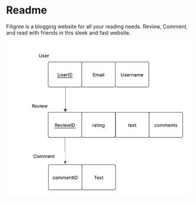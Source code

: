 # Readme

Filigree is a blogging website for all your reading needs. Review, Comment, and read with friends in this sleek and fast website.

![Relation Image](./client/public/images/relation.png)
